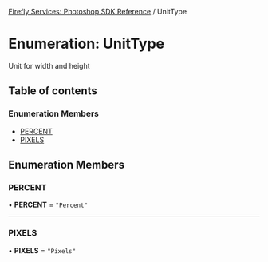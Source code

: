 [Firefly Services: Photoshop SDK Reference](../index.md) / UnitType

# Enumeration: UnitType

Unit for width and height

## Table of contents

### Enumeration Members

- [PERCENT](UnitType.md#percent)
- [PIXELS](UnitType.md#pixels)

## Enumeration Members

### PERCENT

• **PERCENT** = ``"Percent"``

___

### PIXELS

• **PIXELS** = ``"Pixels"``
